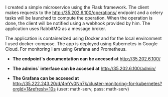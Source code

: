 I created a simple microservice using the Flask framework. The client makes requests to the http://35.202.6.100/operations/ endpoint and a celery tasks will be launched to compute the operation. When the operation is done, the client will be notified using a webhook provided by him. The application uses RabbitMQ as a message broker. 

The application is containerized using Docker and for the local environment I used docker-compose. The app is deployed using Kubernetes in Google Cloud. For monitoring I am using Grafana and Prometheus.
 
- **The endpoint`s documentation can be accesed at** http://35.202.6.100/

- **The admins` interface can be accesed at** http://35.202.6.100/admin/

- **The Grafana can be accesed at** http://35.222.243.20/d/4mYv0Nn7k/cluster-monitoring-for-kubernetes?orgId=1&refresh=10s (user: math-serv, pass: math-serv)